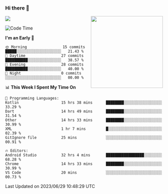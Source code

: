 ### Hi there 👋

![](https://metrics.lecoq.io/itaowu?template=classic&config.timezone=Asia%2FShanghai)
<img align='right' src="https://media.giphy.com/media/M9gbBd9nbDrOTu1Mqx/giphy.gif" width="230">

<!--START_SECTION:waka-->
![Code Time](http://img.shields.io/badge/Code%20Time-156%20hrs%2057%20mins-blue)

**I'm an Early 🐤** 

```text
🌞 Morning                15 commits          █████░░░░░░░░░░░░░░░░░░░░   21.43 % 
🌆 Daytime                27 commits          ██████████░░░░░░░░░░░░░░░   38.57 % 
🌃 Evening                28 commits          ██████████░░░░░░░░░░░░░░░   40.00 % 
🌙 Night                  0 commits           ░░░░░░░░░░░░░░░░░░░░░░░░░   00.00 % 
```


📊 **This Week I Spent My Time On** 

```text
💬 Programming Languages: 
Kotlin                   15 hrs 38 mins      ████████░░░░░░░░░░░░░░░░░   33.29 % 
Dart                     14 hrs 49 mins      ████████░░░░░░░░░░░░░░░░░   31.54 % 
Other                    14 hrs 33 mins      ████████░░░░░░░░░░░░░░░░░   30.99 % 
XML                      1 hr 7 mins         █░░░░░░░░░░░░░░░░░░░░░░░░   02.39 % 
GitIgnore file           25 mins             ░░░░░░░░░░░░░░░░░░░░░░░░░   00.91 % 

🔥 Editors: 
Android Studio           32 hrs 4 mins       █████████████████░░░░░░░░   68.28 % 
Chrome                   14 hrs 33 mins      ████████░░░░░░░░░░░░░░░░░   30.99 % 
VS Code                  20 mins             ░░░░░░░░░░░░░░░░░░░░░░░░░   00.73 % 
```


 Last Updated on 2023/06/29 10:48:29 UTC
<!--END_SECTION:waka-->

<!--
**itaowu/itaowu** is a ✨ _special_ ✨ repository because its `README.md` (this file) appears on your GitHub profile.

Here are some ideas to get you started:

- 🔭 I’m currently working on ...
- 🌱 I’m currently learning ...
- 👯 I’m looking to collaborate on ...
- 🤔 I’m looking for help with ...
- 💬 Ask me about ...
- 📫 How to reach me: ...
- 😄 Pronouns: ...
- ⚡ Fun fact: ...
-->
